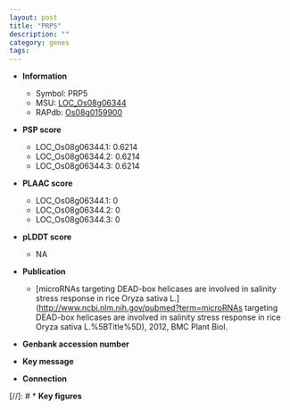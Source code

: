 ```yaml
---
layout: post
title: "PRP5"
description: ""
category: genes
tags: 
---
```


* **Information**  
    + Symbol: PRP5  
    + MSU: [LOC_Os08g06344](http://rice.plantbiology.msu.edu/cgi-bin/ORF_infopage.cgi?orf=LOC_Os08g06344)  
    + RAPdb: [Os08g0159900](http://rapdb.dna.affrc.go.jp/viewer/gbrowse_details/irgsp1?name=Os08g0159900)  

* **PSP score**  
    + LOC_Os08g06344.1: 0.6214 
    + LOC_Os08g06344.2: 0.6214 
    + LOC_Os08g06344.3: 0.6214 

* **PLAAC score**  
    + LOC_Os08g06344.1: 0 
    + LOC_Os08g06344.2: 0 
    + LOC_Os08g06344.3: 0 

* **pLDDT score**
    + NA


* **Publication**  
    + [microRNAs targeting DEAD-box helicases are involved in salinity stress response in rice Oryza sativa L.](http://www.ncbi.nlm.nih.gov/pubmed?term=microRNAs targeting DEAD-box helicases are involved in salinity stress response in rice Oryza sativa L.%5BTitle%5D), 2012, BMC Plant Biol.

* **Genbank accession number**  

* **Key message**  

* **Connection**  

[//]: # * **Key figures**  


